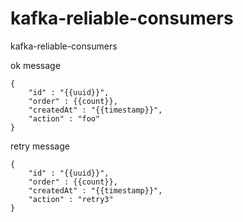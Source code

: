 # kafka-reliable-consumers
kafka-reliable-consumers

ok message
```
{
    "id" : "{{uuid}}",
    "order" : {{count}},
    "createdAt" : "{{timestamp}}",
    "action" : "foo"
}
```

retry message
```
{
    "id" : "{{uuid}}",
    "order" : {{count}},
    "createdAt" : "{{timestamp}}",
    "action" : "retry3"
}
```